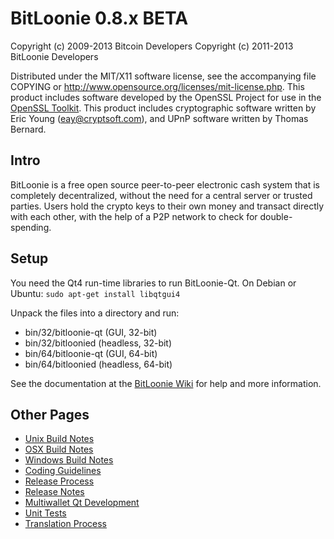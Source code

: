 BitLoonie 0.8.x BETA
====================

Copyright (c) 2009-2013 Bitcoin Developers
Copyright (c) 2011-2013 BitLoonie Developers

Distributed under the MIT/X11 software license, see the accompanying
file COPYING or http://www.opensource.org/licenses/mit-license.php.
This product includes software developed by the OpenSSL Project for use in the [OpenSSL Toolkit](http://www.openssl.org/). This product includes
cryptographic software written by Eric Young ([eay@cryptsoft.com](mailto:eay@cryptsoft.com)), and UPnP software written by Thomas Bernard.


Intro
---------------------
BitLoonie is a free open source peer-to-peer electronic cash system that is
completely decentralized, without the need for a central server or trusted
parties.  Users hold the crypto keys to their own money and transact directly
with each other, with the help of a P2P network to check for double-spending.


Setup
---------------------
You need the Qt4 run-time libraries to run BitLoonie-Qt. On Debian or Ubuntu:
	`sudo apt-get install libqtgui4`

Unpack the files into a directory and run:

- bin/32/bitloonie-qt (GUI, 32-bit)
- bin/32/bitloonied (headless, 32-bit)
- bin/64/bitloonie-qt (GUI, 64-bit)
- bin/64/bitloonied (headless, 64-bit)

See the documentation at the [BitLoonie Wiki](http://bitloonie.info)
for help and more information.


Other Pages
---------------------
- [Unix Build Notes](build-unix.md)
- [OSX Build Notes](build-osx.md)
- [Windows Build Notes](build-msw.md)
- [Coding Guidelines](coding.md)
- [Release Process](release-process.md)
- [Release Notes](release-notes.md)
- [Multiwallet Qt Development](multiwallet-qt.md)
- [Unit Tests](unit-tests.md)
- [Translation Process](translation_process.md)
